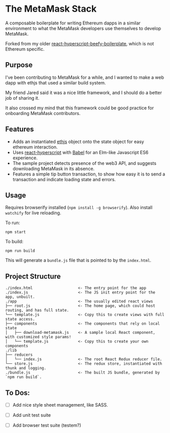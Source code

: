 # The MetaMask Stack

A composable boilerplate for writing Ethereum dapps in a similar environment to what the MetaMask developers use themselves to develop MetaMask.

Forked from my older [react-hyperscript-beefy-boilerplate](https://github.com/flyswatter/react-hyperscript-beefy-es6-boilerplate), which is not Ethereum specific.

## Purpose

I've been contributing to MetaMask for a while, and I wanted to make a web dapp with ethjs that used a similar build system.

My friend Jared said it was a nice little framework, and I should do a better job of sharing it.

It also crossed my mind that this framework could be good practice for onboarding MetaMask contributors.

## Features

- Adds an instantiated [ethjs](https://github.com/ethjs/ethjs) object onto the state object for easy ethereum interaction.
- Uses [react-hyperscript](https://www.npmjs.com/package/react-hyperscript) with [Babel](https://www.npmjs.com/package/Babel) for an Elm-like Javascript ES6 experience.
- The sample project detects presence of the web3 API, and suggests downloading MetaMask in its absence.
- Features a simple tip button transaction, to show how easy it is to send a transaction and indicate loading state and errors.

## Usage

Requires browserify installed (`npm install -g browserify`).  Also install `watchify` for live reloading.

To run:

`npm start`

To build:

`npm run build`

This will generate a `bundle.js` file that is pointed to by the `index.html`.

## Project Structure

```
./index.html                    <- The entry point for the app
./index.js                      <- The JS init entry point for the app, unbuilt.
./app                           <- The usually edited react views
├── root.js                     <- The home page, which could host routing, and has full state.
└── template.js                 <- Copy this to create views with full state access.
├── components                  <- The components that rely on local state
│   ├── download-metamask.js    <- A sample local React component, with customized style params!
│   └── template.js             <- Copy this to create your own components
./lib
├── reducers
│   └── index.js                <- The root React Redux reducer file.
└── store.js                    <- The redux store, instantiated with thunk and logging.
./bundle.js                     <- The built JS bundle, generated by `npm run build`.
```

## To Dos:

- [ ] Add nice style sheet management, like SASS.
- [ ] Add unit test suite
- [ ] Add browser test suite (testem?)

